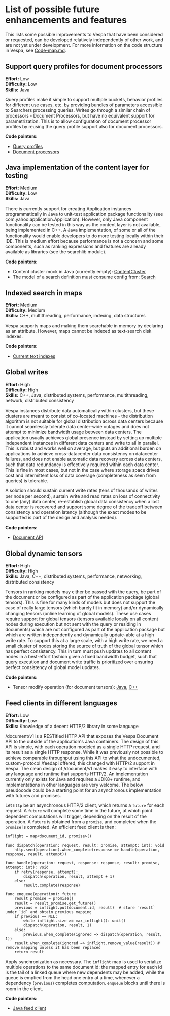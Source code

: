 <!-- Copyright Vespa.ai. Licensed under the terms of the Apache 2.0 license. See LICENSE in the project root. -->

# List of possible future enhancements and features

This lists some possible improvements to Vespa that have been considered or requested, can be developed relatively
independently of other work, and are not yet under development. For more information on the code structure in Vespa, see
[Code-map.md](Code-map.md).

## Support query profiles for document processors

**Effort:** Low<br/>
**Difficulty:** Low<br/>
**Skills:** Java

Query profiles make it simple to support multiple buckets, behavior profiles for different use cases, etc. by providing
bundles of parameters accessible to Searchers processing queries. Writes go through a similar chain of processors -
Document Processors, but have no equivalent support for parametrization. This is to allow configuration of document
processor profiles by reusing the query profile support also for document processors.

**Code pointers:**

- [Query profiles](https://github.com/vespa-engine/vespa/blob/master/container-search/src/main/java/com/yahoo/search/query/profile/QueryProfile.java)
- [Document processors](https://github.com/vespa-engine/vespa/blob/master/docproc/src/main/java/com/yahoo/docproc/DocumentProcessor.java)

## Java implementation of the content layer for testing

**Effort:** Medium<br/>
**Difficulty:** Low<br/>
**Skills:** Java

There is currently support for creating Application instances programmatically in Java to unit-test application package
functionality (see com.yahoo.application.Application). However, only Java component functionality can be tested in this
way as the content layer is not available, being implemented in C++. A Java implementation, of some or all of the
functionality would enable developers to do more testing locally within their IDE. This is medium effort because
performance is not a concern and some components, such as ranking expressions and features are already available as
libraries (see the searchlib module).

**Code pointers:**

- Content cluster mock in Java (currently empty): [ContentCluster](https://github.com/vespa-engine/vespa/blob/master/application/src/main/java/com/yahoo/application/content/ContentCluster.java)
- The model of a search definition must consume config from: [Search](https://github.com/vespa-engine/vespa/blob/master/config-model/src/main/java/com/yahoo/schema/Schema.java)

## Indexed search in maps

**Effort:** Medium<br/>
**Difficulty:** Medium<br/>
**Skills:** C++, multithreading, performance, indexing, data structures

Vespa supports maps and making them searchable in memory by declaring as an attribute.
However, maps cannot be indexed as text-search disk indexes.

**Code pointers:**

- [Current text indexes](https://github.com/vespa-engine/vespa/tree/master/searchlib/src/vespa/searchlib/index)

## Global writes

**Effort:** High<br/>
**Difficulty:** High<br/>
**Skills:** C++, Java, distributed systems, performance, multithreading, network, distributed consistency

Vespa instances distribute data automatically within clusters, but these clusters are meant to consist of co-located
machines - the distribution algorithm is not suitable for global distribution across data centers because it cannot
seamlessly tolerate data center-wide outages and does not attempt to minimize bandwidth usage between data centers.
The application usually achieves global presence instead by setting up multiple independent instances in different
data centers and write to all in parallel. This is robust and works well on average, but puts an additional burden on
applications to achieve cross-datacenter data consistency on datacenter failures, and does not enable automatic
data recovery across data centers, such that data redundancy is effectively required within each data center.
This is fine in most cases, but not in the case where storage space drives cost and intermittent loss of data coverage
(completeness as seen from queries) is tolerable.

A solution should sustain current write rates (tens of thousands of writes per node per second), sustain write and read
rates on loss of connectivity to one (any) data center, re-establish global data consistency when a lost data center is
recovered and support some degree of the tradeoff between consistency and operation latency (although the exact modes to be
supported is part of the design and analysis needed).

**Code pointers:**

- [Document API](https://github.com/vespa-engine/vespa/tree/master/documentapi/src/main/java/com/yahoo/documentapi)

## Global dynamic tensors

**Effort:** High<br/>
**Difficulty:** High<br/>
**Skills:** Java, C++, distributed systems, performance, networking, distributed consistency

Tensors in ranking models may either be passed with the query, be part of the document or be configured as part of the
application package (global tensors). This is fine for many kinds of models but does not support the case of really
large tensors (which barely fit in memory) and/or dynamically changing tensors (online learning of global models).
These use cases require support for global tensors (tensors available locally on all content nodes during execution
but not sent with the query or residing in documents) which are not configured as part of the application package but
which are written independently and dynamically update-able at a high write rate. To support this at a large scale, with a
high write rate, we need a small cluster of nodes storing the source of truth of the global tensor which has
perfect consistency. This in turn must push updates to all content nodes in a best-effort fashion given a fixed bandwidth
budget, such that query execution and document write traffic is prioritized over ensuring perfect consistency of global
model updates.

**Code pointers:**

- Tensor modify operation (for document tensors): [Java](https://github.com/vespa-engine/vespa/blob/master/document/src/main/java/com/yahoo/document/update/TensorModifyUpdate.java), [C++](https://github.com/vespa-engine/vespa/blob/master/document/src/vespa/document/update/tensor_modify_update.h)

## Feed clients in different languages

**Effort:** Low<br/>
**Difficulty:** Low<br/>
**Skills:** Knowledge of a decent HTTP/2 library in some language

/document/v1 is a RESTified HTTP API that exposes the Vespa Document API to the
outside of the application's Java containers. The design of this API is simple,
with each operation modeled as a single HTTP request, and its result as
a single HTTP response. While it was previously not possible to achieve comparable
throughput using this API to what the undocumented, custom-protocol /feedapi offered,
this changed with HTTP/2 support in Vespa. The clean design of /document/v1 makes it
easy to interface with any language and runtime that supports HTTP/2.
An implementation currently only exists for Java and requires a JDK8+ runtime,
and implementations in other languages are very welcome. The below pseudocode could
be a starting point for an asynchronous implementation with futures and promises.

Let `http` be an asynchronous HTTP/2 client, which returns a `future` for each request.
A `future` will complete some time in the future, at which point dependent computations
will trigger, depending on the result of the operation. A `future` is obtained from a
`promise`, and completed when the `promise` is completed. An efficient feed client is then:

```
inflight = map<document_id, promise>()

func dispatch(operation: request, result: promise, attempt: int): void
    http.send(operation).when_complete(response => handle(operation, response, result, attempt))

func handle(operation: request, response: response, result: promise, attempt: int): void
    if retry(response, attempt):
        dispatch(operation, result, attempt + 1)
    else:
        result.complete(response)

func enqueue(operation): future
    result_promise = promise()
    result = result_promise.get_future()
    previous = inflight.put(document.id, result)  # store `result` under `id` and obtain previous mapping
    if previous == NIL:
        while inflight.size >= max_inflight(): wait()
        dispatch(operation, result, 1)
    else:
        previous.when_complete(ignored => dispatch(operation, result, 1))
    result.when_complete(ignored => inflight.remove_value(result)) # remove mapping unless it has been replaced
    return result
```

Apply synchronization as necessary. The `inflight` map is used to serialize multiple operations
to the same document id: the mapped entry for each id is the tail of a linked queue where new
dependents may be added, while the queue is emptied from the head one entry at a time, whenever
a dependency (`previous`) completes computation. `enqueue` blocks until there is room in the client.

**Code pointers:**

- [Java feed client](https://github.com/vespa-engine/vespa/blob/master/vespa-feed-client-api/src/main/java/ai/vespa/feed/client/FeedClient.java)
